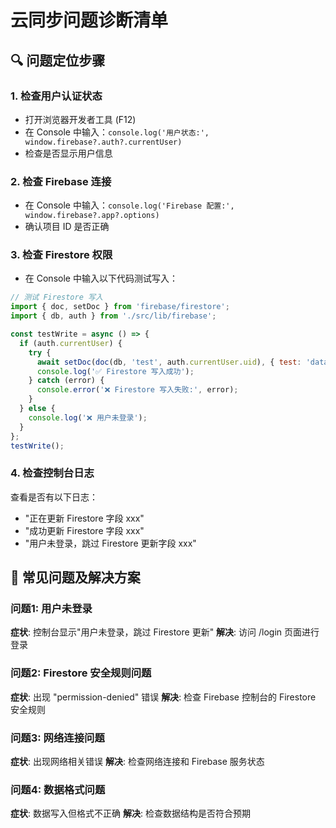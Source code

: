 # 云同步问题诊断清单

## 🔍 问题定位步骤

### 1. 检查用户认证状态
- 打开浏览器开发者工具 (F12)
- 在 Console 中输入：`console.log('用户状态:', window.firebase?.auth?.currentUser)`
- 检查是否显示用户信息

### 2. 检查 Firebase 连接
- 在 Console 中输入：`console.log('Firebase 配置:', window.firebase?.app?.options)`
- 确认项目 ID 是否正确

### 3. 检查 Firestore 权限
- 在 Console 中输入以下代码测试写入：
```javascript
// 测试 Firestore 写入
import { doc, setDoc } from 'firebase/firestore';
import { db, auth } from './src/lib/firebase';

const testWrite = async () => {
  if (auth.currentUser) {
    try {
      await setDoc(doc(db, 'test', auth.currentUser.uid), { test: 'data' });
      console.log('✅ Firestore 写入成功');
    } catch (error) {
      console.error('❌ Firestore 写入失败:', error);
    }
  } else {
    console.log('❌ 用户未登录');
  }
};
testWrite();
```

### 4. 检查控制台日志
查看是否有以下日志：
- "正在更新 Firestore 字段 xxx"
- "成功更新 Firestore 字段 xxx"
- "用户未登录，跳过 Firestore 更新字段 xxx"

## 🚨 常见问题及解决方案

### 问题1: 用户未登录
**症状**: 控制台显示"用户未登录，跳过 Firestore 更新"
**解决**: 访问 /login 页面进行登录

### 问题2: Firestore 安全规则问题
**症状**: 出现 "permission-denied" 错误
**解决**: 检查 Firebase 控制台的 Firestore 安全规则

### 问题3: 网络连接问题
**症状**: 出现网络相关错误
**解决**: 检查网络连接和 Firebase 服务状态

### 问题4: 数据格式问题
**症状**: 数据写入但格式不正确
**解决**: 检查数据结构是否符合预期
```